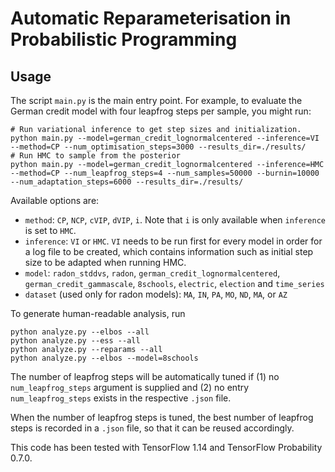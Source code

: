 # Automatic Reparameterisation in Probabilistic Programming



## Usage

The script `main.py` is the main entry point. For example, to evaluate the German credit model with four leapfrog steps per sample, you might run:

```shell
# Run variational inference to get step sizes and initialization.
python main.py --model=german_credit_lognormalcentered --inference=VI --method=CP --num_optimisation_steps=3000 --results_dir=./results/
# Run HMC to sample from the posterior
python main.py --model=german_credit_lognormalcentered --inference=HMC --method=CP --num_leapfrog_steps=4 --num_samples=50000 --burnin=10000 --num_adaptation_steps=6000 --results_dir=./results/
```

Available options are:

- `method`: `CP`, `NCP`, `cVIP`, `dVIP`, `i`. Note that `i` is only available when `inference` is set to `HMC`. 
- `inference`: `VI` or `HMC`. `VI` needs to be run first for every model in order for a log file to be created, which contains information such as initial step size to be adapted when running HMC.
- `model`: `radon_stddvs`, `radon`, `german_credit_lognormalcentered`,
  `german_credit_gammascale`, `8schools`, `electric`, `election` and `time_series`
- `dataset` (used only for radon models): `MA`, `IN`, `PA`, `MO`, `ND`, `MA`, or `AZ`

 To generate human-readable analysis, run

```shell
python analyze.py --elbos --all
python analyze.py --ess --all
python analyze.py --reparams --all
python analyze.py --elbos --model=8schools
```

The number of leapfrog steps will be automatically tuned if (1) no `num_leapfrog_steps` argument is supplied and (2) no entry `num_leapfrog_steps` exists in the respective `.json` file. 

When the number of leapfrog steps is tuned, the best number of leapfrog steps is recorded in a `.json` file, so that it can be reused accordingly.

This code has been tested with TensorFlow 1.14 and TensorFlow Probability 0.7.0.
